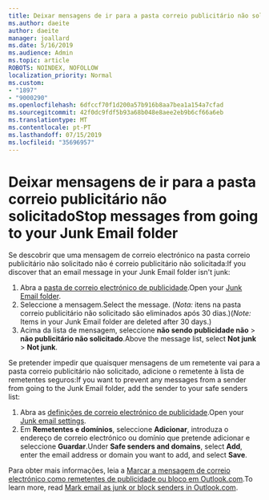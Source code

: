 ```yaml
---
title: Deixar mensagens de ir para a pasta correio publicitário não solicitado na Outlook.com
ms.author: daeite
author: daeite
manager: joallard
ms.date: 5/16/2019
ms.audience: Admin
ms.topic: article
ROBOTS: NOINDEX, NOFOLLOW
localization_priority: Normal
ms.custom:
- "1897"
- "9000290"
ms.openlocfilehash: 6dfccf70f1d200a57b916b8aa7bea1a154a7cfad
ms.sourcegitcommit: 42f0dc9fdf5b93a68b048e8aee2eb9b6cf66a6eb
ms.translationtype: MT
ms.contentlocale: pt-PT
ms.lasthandoff: 07/15/2019
ms.locfileid: "35696957"
---
```

# <a name="stop-messages-from-going-to-your-junk-email-folder"></a><span data-ttu-id="d8ec5-102">Deixar mensagens de ir para a pasta correio publicitário não solicitado</span><span class="sxs-lookup"><span data-stu-id="d8ec5-102">Stop messages from going to your Junk Email folder</span></span>

<span data-ttu-id="d8ec5-103">Se descobrir que uma mensagem de correio electrónico na pasta correio publicitário não solicitado não é correio publicitário não solicitada:</span><span class="sxs-lookup"><span data-stu-id="d8ec5-103">If you discover that an email message in your Junk Email folder isn't junk:</span></span>

1. <span data-ttu-id="d8ec5-104">Abra a [pasta de correio electrónico de publicidade](https://outlook.live.com/mail/junkemail).</span><span class="sxs-lookup"><span data-stu-id="d8ec5-104">Open your [Junk Email folder](https://outlook.live.com/mail/junkemail).</span></span>
1. <span data-ttu-id="d8ec5-105">Seleccione a mensagem.</span><span class="sxs-lookup"><span data-stu-id="d8ec5-105">Select the message.</span></span> <span data-ttu-id="d8ec5-106">(*Nota:* itens na pasta correio publicitário não solicitado são eliminados após 30 dias.)</span><span class="sxs-lookup"><span data-stu-id="d8ec5-106">(*Note:* Items in your Junk Email folder are deleted after 30 days.)</span></span>
1. <span data-ttu-id="d8ec5-107">Acima da lista de mensagem, seleccione **não sendo publicidade não** > **não publicitário não solicitado**.</span><span class="sxs-lookup"><span data-stu-id="d8ec5-107">Above the message list, select **Not junk** > **Not junk**.</span></span>

<span data-ttu-id="d8ec5-108">Se pretender impedir que quaisquer mensagens de um remetente vai para a pasta correio publicitário não solicitado, adicione o remetente à lista de remetentes seguros:</span><span class="sxs-lookup"><span data-stu-id="d8ec5-108">If you want to prevent any messages from a sender from going to the Junk Email folder, add the sender to your safe senders list:</span></span>

1. <span data-ttu-id="d8ec5-109">Abra as [definições de correio electrónico de publicidade](https://go.microsoft.com/fwlink/?linkid=2035804).</span><span class="sxs-lookup"><span data-stu-id="d8ec5-109">Open your [Junk email settings](https://go.microsoft.com/fwlink/?linkid=2035804).</span></span>
1. <span data-ttu-id="d8ec5-110">Em **Remetentes e domínios**, seleccione **Adicionar**, introduza o endereço de correio electrónico ou domínio que pretende adicionar e seleccione **Guardar**.</span><span class="sxs-lookup"><span data-stu-id="d8ec5-110">Under **Safe senders and domains**, select **Add**, enter the email address or domain you want to add, and select **Save**.</span></span>

<span data-ttu-id="d8ec5-111">Para obter mais informações, leia a [Marcar a mensagem de correio electrónico como remetentes de publicidade ou bloco em Outlook.com](https://support.office.com/article/a3ece97b-82f8-4a5e-9ac3-e92fa6427ae4?wt.mc_id=Office_Outlook_com_Alchemy).</span><span class="sxs-lookup"><span data-stu-id="d8ec5-111">To learn more, read [Mark email as junk or block senders in Outlook.com](https://support.office.com/article/a3ece97b-82f8-4a5e-9ac3-e92fa6427ae4?wt.mc_id=Office_Outlook_com_Alchemy).</span></span>
